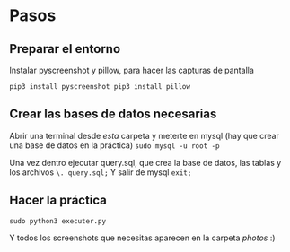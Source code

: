 # Pasos
## Preparar el entorno
Instalar pyscreenshot y pillow, para hacer las capturas de pantalla

`
pip3 install pyscreenshot
pip3 install pillow
`

## Crear las bases de datos necesarias
Abrir una terminal desde *esta* carpeta y meterte en mysql (hay que crear una base de datos en la práctica)
`
sudo mysql -u root -p
`

Una vez dentro ejecutar query.sql, que crea la base de datos, las tablas y los archivos
`
\. query.sql;
`
Y salir de mysql
`
exit;
`

## Hacer la práctica
```
sudo python3 executer.py
```

Y todos los screenshots que necesitas aparecen en la carpeta *photos* :)
